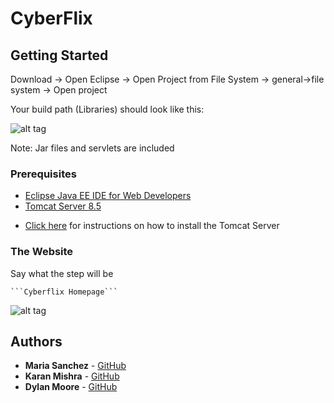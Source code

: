 # CyberFlix


## Getting Started

Download -> Open Eclipse -> Open Project from File System -> general->file system -> Open project

Your build path (Libraries)  should look like this:

![alt tag](http://i67.tinypic.com/2z7lhro.png "")

Note: Jar files and servlets are included

### Prerequisites

* [Eclipse Java EE IDE for Web Developers](https://www.eclipse.org/downloads/packages/eclipse-ide-java-ee-developers/indigosr2)
* [Tomcat Server 8.5](https://tomcat.apache.org/download-80.cgi#8.5.27)
- [Click here](http://crunchify.com/step-by-step-guide-to-setup-and-install-apache-tomcat-server-in-eclipse-development-environment-ide/) for instructions on how to install the Tomcat Server

### The Website


Say what the step will be

```
```Cyberflix Homepage```
```

![alt tag](http://i65.tinypic.com/2u97f5u.png"")

## Authors

* **Maria Sanchez** - [GitHub](https://github.com/mcsanchez093)
* **Karan Mishra**  - [GitHub](https://github.com/KaranMish)
* **Dylan Moore** - [GitHub]()


